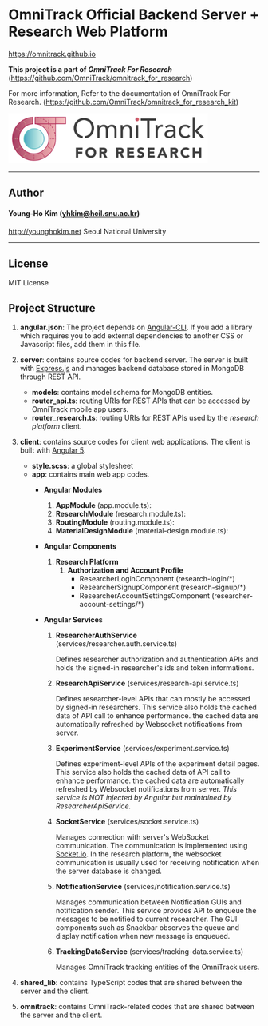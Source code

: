 # OmniTrack Official Backend Server + Research Web Platform
<https://omnitrack.github.io>

**This project is a part of _OmniTrack For Research_** (https://github.com/OmniTrack/omnitrack_for_research)

For more information, Refer to the documentation of OmniTrack For Research. (https://github.com/OmniTrack/omnitrack_for_research_kit)

<img src="https://github.com/OmniTrack/omnitrack_for_research/blob/master/resources/omnitrack_for_research_logo.svg" width=400>

---

## Author

#### Young-Ho Kim (yhkim@hcil.snu.ac.kr)
http://younghokim.net
Seoul National University

----

## License
MIT License

## Project Structure
1. **angular.json**: The project depends on [Angular-CLI](https://github.com/angular/angular-cli). If you add a library which requires you to add external dependencies to another CSS or Javascript files, add them in this file.
2. **server**: contains source codes for backend server. The server is built with [Express.js](http://expressjs.com/) and manages backend database stored in MongoDB through REST API.

   * **models**: contains model schema for MongoDB entities.
   * **router_api.ts**: routing URIs for REST APIs that can be accessed by OmniTrack mobile app users.
   * **router_research.ts**: routing URIs for REST APIs used by the *research platform* client.

3. **client**: contains source codes for client web applications. The client is built with [Angular 5](https://angular.io/).

   * **style.scss**: a global stylesheet
   * **app**: contains main web app codes.
      * **Angular Modules**
         1. **AppModule** (app.module.ts): 
         2. **ResearchModule** (research.module.ts):
         3. **RoutingModule** (routing.module.ts):
         4. **MaterialDesignModule** (material-design.module.ts): 
         
      * **Angular Components**
         1. **Research Platform**
            1. **Authorization and Account Profile**
               * ResearcherLoginComponent (research-login/\*)
               * ResearcherSignupComponent (research-signup/\*)
               * ResearcherAccountSettingsComponent (researcher-account-settings/\*)
               
      * **Angular Services**
         1. **ResearcherAuthService** (services/researcher.auth.service.ts)
         
            Defines researcher authorization and authentication APIs and holds the signed-in researcher's ids and token informations.
         
         2. **ResearchApiService** (services/research-api.service.ts)
        
            Defines researcher-level APIs that can mostly be accessed by signed-in researchers. This service also holds the cached data of API call to enhance performance. the cached data are automatically refreshed by Websocket notifications from server. 
         
         3. **ExperimentService** (services/experiment.service.ts)
            
            Defines experiment-level APIs of the experiment detail pages. This service also holds the cached data of API call to enhance performance. the cached data are automatically refreshed by Websocket notifications from server. *This service is NOT injected by Angular but maintained by ResearcherApiService.*                        
         
         4. **SocketService** (services/socket.service.ts)
         
            Manages connection with server's WebSocket communication. The communication is implemented using [Socket.io](https://socket.io/). In the research platform, the websocket communication is usually used for receiving notification when the server database is changed.
         
         5. **NotificationService** (services/notification.service.ts)
            
            Manages communication between Notification GUIs and notification sender. This service provides API to enqueue the messages to be notified to current researcher. The GUI components such as Snackbar observes the queue and display notification when new message is enqueued.
         
         6. **TrackingDataService** (services/tracking-data.service.ts)
         
            Manages OmniTrack tracking entities of the OmniTrack users.

4. **shared_lib**: contains TypeScript codes that are shared between the server and the client.

5. **omnitrack**:  contains OmniTrack-related codes that are shared between the server and the client.
